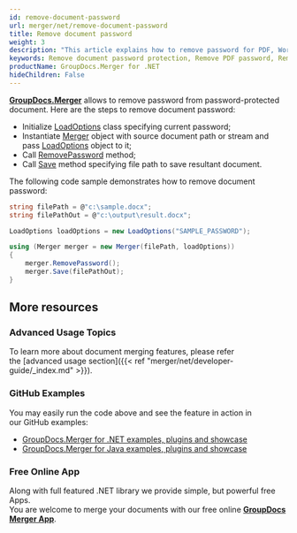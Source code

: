 ```yaml
---
id: remove-document-password
url: merger/net/remove-document-password
title: Remove document password
weight: 3
description: "This article explains how to remove password for PDF, Word, Excel, PowerPoint documents by using GroupDocs.Merger for .NET."
keywords: Remove document password protection, Remove PDF password, Remove Word document password, Remove Excel spreadsheet password, Remove PowerPoint presentation password
productName: GroupDocs.Merger for .NET
hideChildren: False
---
```

**[GroupDocs.Merger](https://products.groupdocs.com/merger/net)** allows to remove password from password-protected document. Here are the steps to remove document password:

*   Initialize [LoadOptions](https://apireference.groupdocs.com/net/merger/groupdocs.merger.domain.options/loadoptions) class specifying current password;
*   Instantiate [Merger](https://apireference.groupdocs.com/net/merger/groupdocs.merger/merger) object with source document path or stream and pass [LoadOptions](https://apireference.groupdocs.com/net/merger/groupdocs.merger.domain.options/loadoptions) object to it;
*   Call [RemovePassword](https://apireference.groupdocs.com/net/merger/groupdocs.merger/merger/methods/removepassword) method;
*   Call [Save](https://apireference.groupdocs.com/net/merger/groupdocs.merger.merger/save/methods/1) method specifying file path to save resultant document.

The following code sample demonstrates how to remove document password:

```csharp
string filePath = @"c:\sample.docx";
string filePathOut = @"c:\output\result.docx";

LoadOptions loadOptions = new LoadOptions("SAMPLE_PASSWORD");

using (Merger merger = new Merger(filePath, loadOptions))
{
    merger.RemovePassword();
    merger.Save(filePathOut);
}
```

## More resources
### Advanced Usage Topics 
To learn more about document merging features, please refer the [advanced usage section]({{< ref "merger/net/developer-guide/_index.md" >}}).

### GitHub Examples 
You may easily run the code above and see the feature in action in our GitHub examples:
*   [GroupDocs.Merger for .NET examples, plugins and showcase](https://github.com/groupdocs-merger/GroupDocs.Merger-for-.NET)    
*   [GroupDocs.Merger for Java examples, plugins and showcase](https://github.com/groupdocs-merger/GroupDocs.Merger-for-Java)    

### Free Online App

Along with full featured .NET library we provide simple, but powerful free Apps.  
You are welcome to merge your documents with our free online **[GroupDocs Merger App](https://products.groupdocs.app/merger)**.

